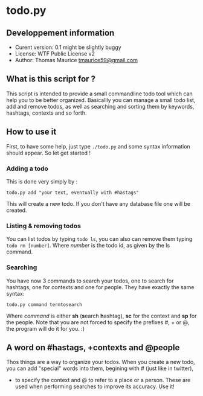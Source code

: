 # todo.py
## Developpement information

 * Curent version: 0.1 might be slightly buggy
 * License: WTF Public License v2
 * Author: Thomas Maurice <tmaurice59@gmail.com>

## What is this script for ?
This script is intended to provide a small commandline todo tool which
can help you to be better organized. Basicallly you can manage a small
todo list, add and remove todos, as well as searching and sorting them
by keywords, hashtags, contexts and so forth.

## How to use it
First, to have some help, just type ```./todo.py``` and some syntax information
should appear. So let get started !

### Adding a todo
This is done very simply by :

    todo.py add "your text, eventually with #hastags"

This will create a new todo. If you don't have any database file one will
be created.

### Listing & removing todos
You can list todos by typing ```todo ls```, you can also can remove them
typing ```todo rm [number]```. Where *number* is the todo id, as given
by the ls command.

### Searching
You have now 3 commands to search your todos, one to search for hashtags,
one for contexts and one for people. They have exactly the same syntax:

    todo.py command termtosearch
 
Where *command* is either **sh** (**s**earch **h**ashtag), **sc** for the context
and **sp** for the people. Note that you are not forced to specify the
prefixes #, + or @, the program will do it for you. :)

## A word on #hastags, +contexts and @people
Thos things are a way to organize your todos. When you create a new todo, you
can add "special" words into them, begining with # (just like in twitter),
+ to specify the context and @ to refer to a place or a person. These are
used when performing searches to improve its accuracy. Use it!
